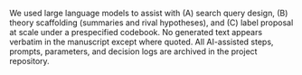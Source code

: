 We used large language models to assist with (A) search query design, (B) theory scaffolding (summaries and rival hypotheses),
and (C) label proposal at scale under a prespecified codebook. No generated text appears verbatim in the manuscript except
where quoted. All AI-assisted steps, prompts, parameters, and decision logs are archived in the project repository.
